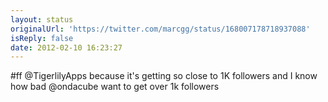 ```yaml
---
layout: status
originalUrl: 'https://twitter.com/marcgg/status/168007178718937088'
isReply: false
date: 2012-02-10 16:23:27
---
```


#ff @TigerlilyApps because it's getting so close to 1K followers and I know how bad @ondacube want to get over 1k followers

